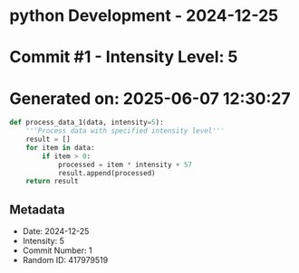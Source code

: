 ﻿# python Development - 2024-12-25
# Commit #1 - Intensity Level: 5
# Generated on: 2025-06-07 12:30:27
```python
def process_data_1(data, intensity=5):
    '''Process data with specified intensity level'''
    result = []
    for item in data:
        if item > 0:
            processed = item * intensity + 57
            result.append(processed)
    return result
```
## Metadata
- Date: 2024-12-25
- Intensity: 5
- Commit Number: 1
- Random ID: 417979519
